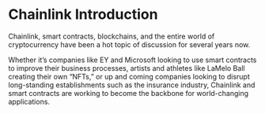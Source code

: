 # Chainlink Introduction

<GradientTextWrapp>
  Chainlink, smart contracts, blockchains, and the entire world of cryptocurrency have been a hot topic of discussion for several years now.
</GradientTextWrapp>

Whether it’s companies like EY and Microsoft looking to use smart contracts to improve their business processes, artists and athletes like LaMelo Ball creating their own “NFTs,” or up and coming companies looking to disrupt long-standing establishments such as the insurance industry, Chainlink and smart contracts are working to become the backbone for world-changing applications.

 
